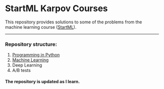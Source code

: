 # StartML Karpov Courses
This repository provides solutions to some of the problems from the machine learning course ([StartML](https://karpov.courses/ml-start)).
____
### Repository structure:
1. [Programming in Python](https://github.com/BaranovDanila/StartML/tree/main/Programming%20in%20Python)
2. [Machine Learning](https://github.com/BaranovDanila/StartML/tree/main/Machine%20Learning)
3. Deep Learning
4. A/B tests

#### The repository is updated as I learn.
